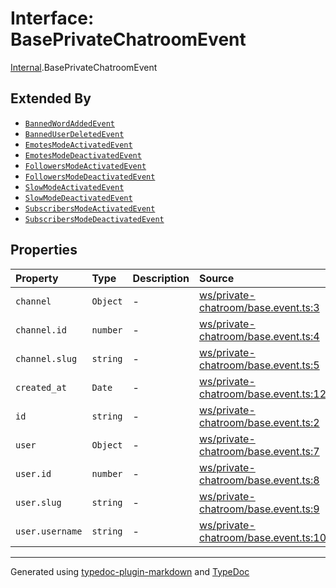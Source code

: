 # Interface: BasePrivateChatroomEvent

[Internal](../index.md).BasePrivateChatroomEvent

## Extended By

- [`BannedWordAddedEvent`](BannedWordAddedEvent.md)
- [`BannedUserDeletedEvent`](BannedUserDeletedEvent.md)
- [`EmotesModeActivatedEvent`](EmotesModeActivatedEvent.md)
- [`EmotesModeDeactivatedEvent`](EmotesModeDeactivatedEvent.md)
- [`FollowersModeActivatedEvent`](FollowersModeActivatedEvent.md)
- [`FollowersModeDeactivatedEvent`](FollowersModeDeactivatedEvent.md)
- [`SlowModeActivatedEvent`](SlowModeActivatedEvent.md)
- [`SlowModeDeactivatedEvent`](SlowModeDeactivatedEvent.md)
- [`SubscribersModeActivatedEvent`](SubscribersModeActivatedEvent.md)
- [`SubscribersModeDeactivatedEvent`](SubscribersModeDeactivatedEvent.md)

## Properties

| Property | Type | Description | Source |
| :------ | :------ | :------ | :------ |
| `channel` | `Object` | - | [ws/private-chatroom/base.event.ts:3](https://github.com/zSoulweaver/kient/blob/cb3a38e/src/ws/private-chatroom/base.event.ts#L3) |
| `channel.id` | `number` | - | [ws/private-chatroom/base.event.ts:4](https://github.com/zSoulweaver/kient/blob/cb3a38e/src/ws/private-chatroom/base.event.ts#L4) |
| `channel.slug` | `string` | - | [ws/private-chatroom/base.event.ts:5](https://github.com/zSoulweaver/kient/blob/cb3a38e/src/ws/private-chatroom/base.event.ts#L5) |
| `created_at` | `Date` | - | [ws/private-chatroom/base.event.ts:12](https://github.com/zSoulweaver/kient/blob/cb3a38e/src/ws/private-chatroom/base.event.ts#L12) |
| `id` | `string` | - | [ws/private-chatroom/base.event.ts:2](https://github.com/zSoulweaver/kient/blob/cb3a38e/src/ws/private-chatroom/base.event.ts#L2) |
| `user` | `Object` | - | [ws/private-chatroom/base.event.ts:7](https://github.com/zSoulweaver/kient/blob/cb3a38e/src/ws/private-chatroom/base.event.ts#L7) |
| `user.id` | `number` | - | [ws/private-chatroom/base.event.ts:8](https://github.com/zSoulweaver/kient/blob/cb3a38e/src/ws/private-chatroom/base.event.ts#L8) |
| `user.slug` | `string` | - | [ws/private-chatroom/base.event.ts:9](https://github.com/zSoulweaver/kient/blob/cb3a38e/src/ws/private-chatroom/base.event.ts#L9) |
| `user.username` | `string` | - | [ws/private-chatroom/base.event.ts:10](https://github.com/zSoulweaver/kient/blob/cb3a38e/src/ws/private-chatroom/base.event.ts#L10) |

***

Generated using [typedoc-plugin-markdown](https://www.npmjs.com/package/typedoc-plugin-markdown) and [TypeDoc](https://typedoc.org/)
